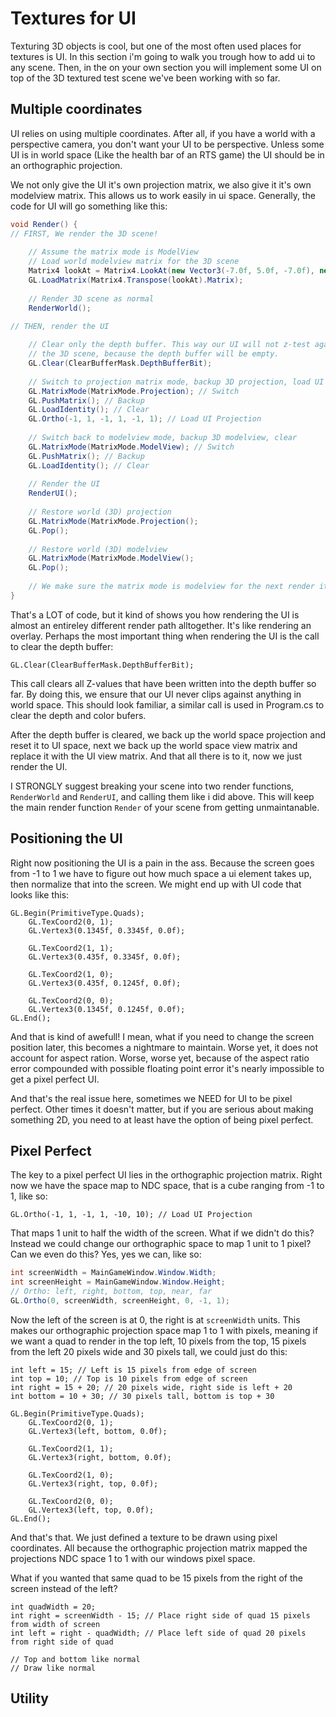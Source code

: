 # Textures for UI
Texturing 3D objects is cool, but one of the most often used places for textures is UI. In this section i'm going to walk you trough how to add ui to any scene. Then, in the on your own section you will implement some UI on top of the 3D textured test scene we've been working with so far.

## Multiple coordinates

UI relies on using multiple coordinates. After all, if you have a world with a perspective camera, you don't want your UI to be perspective. Unless some UI is in world space (Like the health bar of an RTS game) the UI should be in an orthographic projection.

We not only give the UI it's own projection matrix, we also give it it's own modelview matrix. This allows us to work easily in ui space. Generally, the code for UI will go something like this:

```cs
void Render() {
// FIRST, We render the 3D scene!
    
    // Assume the matrix mode is ModelView
    // Load world modelview matrix for the 3D scene
    Matrix4 lookAt = Matrix4.LookAt(new Vector3(-7.0f, 5.0f, -7.0f), new Vector3(0.0f, 0.0f, 0.0f), new Vector3(0.0f, 1.0f, 0.0f));
    GL.LoadMatrix(Matrix4.Transpose(lookAt).Matrix);
    
    // Render 3D scene as normal
    RenderWorld();
    
// THEN, render the UI

    // Clear only the depth buffer. This way our UI will not z-test against
    // the 3D scene, because the depth buffer will be empty.
    GL.Clear(ClearBufferMask.DepthBufferBit);
    
    // Switch to projection matrix mode, backup 3D projection, load UI projection
    GL.MatrixMode(MatrixMode.Projection); // Switch
    GL.PushMatrix(); // Backup
    GL.LoadIdentity(); // Clear
    GL.Ortho(-1, 1, -1, 1, -1, 1); // Load UI Projection
    
    // Switch back to modelview mode, backup 3D modelview, clear
    GL.MatrixMode(MatrixMode.ModelView); // Switch
    GL.PushMatrix(); // Backup
    GL.LoadIdentity(); // Clear
    
    // Render the UI
    RenderUI();
    
    // Restore world (3D) projection
    GL.MatrixMode(MatrixMode.Projection();
    GL.Pop();
    
    // Restore world (3D) modelview
    GL.MatrixMode(MatrixMode.ModelView();
    GL.Pop();
    
    // We make sure the matrix mode is modelview for the next render iteration
}
```

That's a LOT of code, but it kind of shows you how rendering the UI is almost an entireley different render path alltogether. It's like rendering an overlay. Perhaps the most important thing when rendering the UI is the call to clear the depth buffer:

```
GL.Clear(ClearBufferMask.DepthBufferBit);
```

This call clears all Z-values that have been written into the depth buffer so far. By doing this, we ensure that our UI never clips against anything in world space. This should look familiar, a similar call is used in Program.cs to clear the depth and color bufers.

After the depth buffer is cleared, we back up the world space projection and reset it to UI space, next we back up the world space view matrix and replace it with the UI view matrix. And that all there is to it, now we just render the UI.

I STRONGLY suggest breaking your scene into two render functions, ```RenderWorld``` and ```RenderUI```, and calling them like i did above. This will keep the main render function ```Render``` of your scene from getting unmaintanable.

## Positioning the UI
Right now positioning the UI is a pain in the ass. Because the screen goes from -1 to 1 we have to figure out how much space a ui element takes up, then normalize that into the screen. We might end up with UI code that looks like this:

```
GL.Begin(PrimitiveType.Quads);
    GL.TexCoord2(0, 1);
    GL.Vertex3(0.1345f, 0.3345f, 0.0f);
    
    GL.TexCoord2(1, 1);  
    GL.Vertex3(0.435f, 0.3345f, 0.0f);
    
    GL.TexCoord2(1, 0);
    GL.Vertex3(0.435f, 0.1245f, 0.0f); 
    
    GL.TexCoord2(0, 0);
    GL.Vertex3(0.1345f, 0.1245f, 0.0f); 
GL.End();
```

And that is kind of awefull! I mean, what if you need to change the screen position later, this becomes a nightmare to maintain. Worse yet, it does not account for aspect ration. Worse, worse yet, because of the aspect ratio error compounded with possible floating point error it's nearly impossible to get a pixel perfect UI.

And that's the real issue here, sometimes we NEED for UI to be pixel perfect. Other times it doesn't matter, but if you are serious about making something 2D, you need to at least have the option of being pixel perfect.

## Pixel Perfect

The key to a pixel perfect UI lies in the orthographic projection matrix. Right now we have the space map to NDC space, that is a cube ranging from -1 to 1, like so:

```
GL.Ortho(-1, 1, -1, 1, -10, 10); // Load UI Projection
```

That maps 1 unit to half the width of the screen. What if we didn't do this? Instead we could change our orthographic space to map 1 unit to 1 pixel? Can we even do this? Yes, yes we can, like so:

```cs
int screenWidth = MainGameWindow.Window.Width;
int screenHeight = MainGameWindow.Window.Height;
// Ortho: left, right, bottom, top, near, far
GL.Ortho(0, screenWidth, screenHeight, 0, -1, 1);
```

Now the left of the screen is at 0, the right is at ```screenWidth``` units. This makes our orthographic projection space map 1 to 1 with pixels, meaning if we want a quad to render in the top left, 10 pixels from the top, 15 pixels from the left 20 pixels wide and 30 pixels tall, we could just do this:

```
int left = 15; // Left is 15 pixels from edge of screen
int top = 10; // Top is 10 pixels from edge of screen
int right = 15 + 20; // 20 pixels wide, right side is left + 20
int bottom = 10 + 30; // 30 pixels tall, bottom is top + 30

GL.Begin(PrimitiveType.Quads);
    GL.TexCoord2(0, 1); 
    GL.Vertex3(left, bottom, 0.0f);
    
    GL.TexCoord2(1, 1);  
    GL.Vertex3(right, bottom, 0.0f);
    
    GL.TexCoord2(1, 0);   
    GL.Vertex3(right, top, 0.0f); 
    
    GL.TexCoord2(0, 0);    
    GL.Vertex3(left, top, 0.0f);  
GL.End();
```

And that's that. We just defined a texture to be drawn using pixel coordinates. All because the orthographic projection matrix mapped the projections NDC space 1 to 1 with our windows pixel space. 

What if you wanted that same quad to be 15 pixels from the right of the screen instead of the left?

```
int quadWidth = 20;
int right = screenWidth - 15; // Place right side of quad 15 pixels from width of screen
int left = right - quadWidth; // Place left side of quad 20 pixels from right side of quad

// Top and bottom like normal
// Draw like normal
```

## Utility